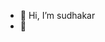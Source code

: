 - 👋 Hi, I’m sudhakar
- 👀

<!---
sudhakar-selva/sudhakar-selva is a ✨ special ✨ repository because its `README.md` (this file) appears on your GitHub profile.
You can click the Preview link to take a look at your changes.
--->
